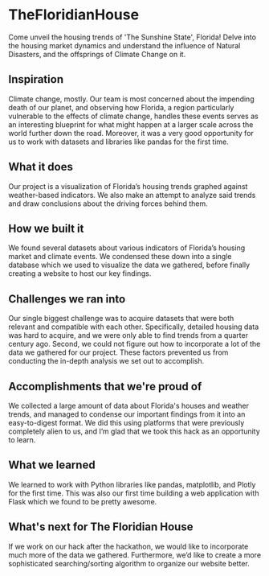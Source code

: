 # TheFloridianHouse
Come unveil the housing trends of 'The Sunshine State', Florida! Delve into the housing market dynamics and understand the influence of Natural Disasters, and the offsprings of Climate Change on it.
## Inspiration
Climate change, mostly. Our team is most concerned about the impending death of our planet, and observing how Florida, a region particularly vulnerable to the effects of climate change, handles these events serves as an interesting blueprint for what might happen at a larger scale across the world further down the road. Moreover, it was a very good opportunity for us to work with datasets and libraries like pandas for the first time.

## What it does
Our project is a visualization of Florida’s housing trends graphed against weather-based indicators. We also make an attempt to analyze said trends and draw conclusions about the driving forces behind them.

## How we built it
We found several datasets about various indicators of Florida’s housing market and climate events. We condensed these down into a single database which we used to visualize the data we gathered, before finally creating a website to host our key findings.

## Challenges we ran into
Our single biggest challenge was to acquire datasets that were both relevant and compatible with each other. Specifically, detailed housing data was hard to acquire, and we were only able to find trends from a quarter century ago. Second, we could not figure out how to incorporate a lot of the data we gathered for our project. These factors prevented us from conducting the in-depth analysis we set out to accomplish.

## Accomplishments that we're proud of
We collected a large amount of data about Florida's houses and weather trends, and managed to condense our important findings from it into an easy-to-digest format. We did this using platforms that were previously completely alien to us, and I’m glad that we took this hack as an opportunity to learn.

## What we learned
We learned to work with Python libraries like pandas, matplotlib, and Plotly for the first time. This was also our first time building a web application with Flask which we found to be pretty awesome.

## What's next for The Floridian House
If we work on our hack after the hackathon, we would like to incorporate much more of the data we gathered. Furthermore, we’d like to create a more sophisticated searching/sorting algorithm to organize our website better.
